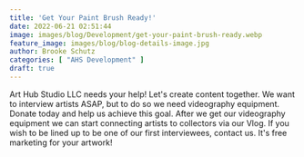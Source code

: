 ```yaml
---
title: 'Get Your Paint Brush Ready!'
date: 2022-06-21 02:51:44
image: images/blog/Development/get-your-paint-brush-ready.webp
feature_image: images/blog/blog-details-image.jpg
author: Brooke Schutz
categories: [ "AHS Development" ]
draft: true
---
```


Art Hub Studio LLC needs your help! Let's create content together. We want to interview artists ASAP,  but to do so we need videography equipment. Donate today and help us achieve this goal. After we get our videography equipment we can start connecting artists to collectors via our Vlog. If you wish to be lined up to be one of our first interviewees, contact us. It's free marketing for your artwork!
